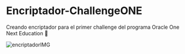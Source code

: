 # Encriptador-ChallengeONE
Creando encriptador para el primer challenge del programa Oracle One Next Education 🙌

![encriptadorIMG](https://github.com/SebastianHdzMiranda/Encriptador-ChallengeONE/assets/128866644/2e5143b3-1608-40f8-b32e-b508839a332d)

